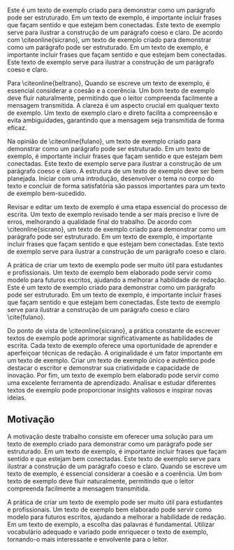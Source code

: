 Este é um texto de exemplo criado para demonstrar como um parágrafo pode ser estruturado. Em um texto de exemplo, é importante incluir frases que façam sentido e que estejam bem conectadas. Este texto de exemplo serve para ilustrar a construção de um parágrafo coeso e claro. De acordo com \citeonline{sicrano}, um texto de exemplo criado para demonstrar como um parágrafo pode ser estruturado. Em um texto de exemplo, é importante incluir frases que façam sentido e que estejam bem conectadas. Este texto de exemplo serve para ilustrar a construção de um parágrafo coeso e claro.

Para \citeonline{beltrano}, Quando se escreve um texto de exemplo, é essencial considerar a coesão e a coerência. Um bom texto de exemplo deve fluir naturalmente, permitindo que o leitor compreenda facilmente a mensagem transmitida. A clareza é um aspecto crucial em qualquer texto de exemplo. Um texto de exemplo claro e direto facilita a compreensão e evita ambiguidades, garantindo que a mensagem seja transmitida de forma eficaz.

Na opinião de \citeonline{fulano}, um texto de exemplo criado para demonstrar como um parágrafo pode ser estruturado. Em um texto de exemplo, é importante incluir frases que façam sentido e que estejam bem conectadas. Este texto de exemplo serve para ilustrar a construção de um parágrafo coeso e claro. A estrutura de um texto de exemplo deve ser bem planejada. Iniciar com uma introdução, desenvolver o tema no corpo do texto e concluir de forma satisfatória são passos importantes para um texto de exemplo bem-sucedido.

Revisar e editar um texto de exemplo é uma etapa essencial do processo de escrita. Um texto de exemplo revisado tende a ser mais preciso e livre de erros, melhorando a qualidade final do trabalho. De acordo com \citeonline{sicrano}, um texto de exemplo criado para demonstrar como um parágrafo pode ser estruturado. Em um texto de exemplo, é importante incluir frases que façam sentido e que estejam bem conectadas. Este texto de exemplo serve para ilustrar a construção de um parágrafo coeso e claro.

A prática de criar um texto de exemplo pode ser muito útil para estudantes e profissionais. Um texto de exemplo bem elaborado pode servir como modelo para futuros escritos, ajudando a melhorar a habilidade de redação. Este é um texto de exemplo criado para demonstrar como um parágrafo pode ser estruturado. Em um texto de exemplo, é importante incluir frases que façam sentido e que estejam bem conectadas. Este texto de exemplo serve para ilustrar a construção de um parágrafo coeso e claro \cite{fulano}.

Do ponto de vista de \citeonline{sicrano}, a prática constante de escrever textos de exemplo pode aprimorar significativamente as habilidades de escrita. Cada texto de exemplo oferece uma oportunidade de aprender e aperfeiçoar técnicas de redação. A originalidade é um fator importante em um texto de exemplo. Criar um texto de exemplo único e autêntico pode destacar o escritor e demonstrar sua criatividade e capacidade de inovação. Por fim, um texto de exemplo bem elaborado pode servir como uma excelente ferramenta de aprendizado. Analisar e estudar diferentes textos de exemplo pode proporcionar insights valiosos e inspirar novas ideias.

## Motivação

A motivação deste trabalho consiste em oferecer uma solução para um texto de exemplo criado para demonstrar como um parágrafo pode ser estruturado. Em um texto de exemplo, é importante incluir frases que façam sentido e que estejam bem conectadas. Este texto de exemplo serve para ilustrar a construção de um parágrafo coeso e claro. Quando se escreve um texto de exemplo, é essencial considerar a coesão e a coerência. Um bom texto de exemplo deve fluir naturalmente, permitindo que o leitor compreenda facilmente a mensagem transmitida.

A prática de criar um texto de exemplo pode ser muito útil para estudantes e profissionais. Um texto de exemplo bem elaborado pode servir como modelo para futuros escritos, ajudando a melhorar a habilidade de redação. Em um texto de exemplo, a escolha das palavras é fundamental. Utilizar vocabulário adequado e variado pode enriquecer o texto de exemplo, tornando-o mais interessante e envolvente para o leitor.
